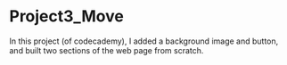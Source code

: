 # Project3_Move
In this project (of codecademy), I added a background image and button, and built two sections of the web page from scratch.
